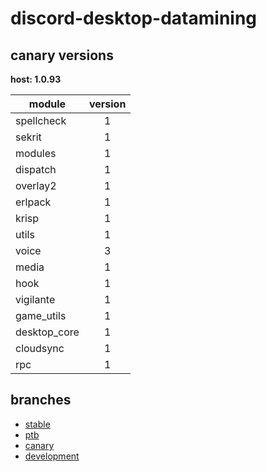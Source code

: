 # discord-desktop-datamining

## canary versions

**host: 1.0.93**

| module | version |
| ------ | :-----: |
| spellcheck | 1 |
| sekrit | 1 |
| modules | 1 |
| dispatch | 1 |
| overlay2 | 1 |
| erlpack | 1 |
| krisp | 1 |
| utils | 1 |
| voice | 3 |
| media | 1 |
| hook | 1 |
| vigilante | 1 |
| game_utils | 1 |
| desktop_core | 1 |
| cloudsync | 1 |
| rpc | 1 |

## branches

- [stable](https://github.com/OpenAsar/discord-desktop-datamining/tree/stable)
- [ptb](https://github.com/OpenAsar/discord-desktop-datamining/tree/ptb)
- [canary](https://github.com/OpenAsar/discord-desktop-datamining/tree/canary)
- [development](https://github.com/OpenAsar/discord-desktop-datamining/tree/development)